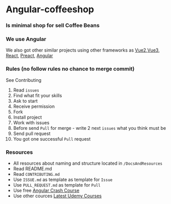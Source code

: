 # Angular-coffeeshop

### Is minimal shop for sell Coffee Beans
### We use Angular
We also got other similar projects using other frameworks as [Vue2](https://github.com/coffeebeanspoem/vue2-coffeeshop),[Vue3](https://github.com/coffeebeanspoem/vue3-coffeeshop), [React](https://github.com/coffeebeanspoem/React-coffeeshop), [Preact](https://github.com/coffeebeanspoem/Preact-coffeeshop), [Angular](https://github.com/coffeebeanspoem/Angular-coffeeshop)

### Rules (no follow rules no chance to merge commit)
See Contributing
1. Read `issues`
2. Find what fit your skills
3. Ask to start
4. Receive permission
5. Fork
6. Install project
7. Work with issues
8. Before send `Pull` for merge - write 2 next `issues` what you think must be
9. Send pull request
10. You got one successful `Pull` request

### Resources
- All resources about naming and structure located in `/DocsAndResources`
- Read README.md
- Read `CONTRIBUTING.md`
- Use `ISSUE.md` as template as template for `Issue`
- Use `PULL_REQUEST.md` as template for `Pull`
- Use free [Angular Crash Course](https://youtu.be/3dHNOWTI7H8)
- Use other cources [Latest Udemy Courses](https://traversymedia.com)
